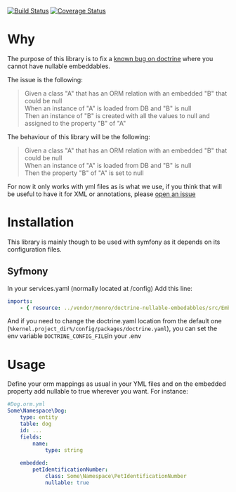 [![Build Status](https://travis-ci.com/monro93/doctrine-nullable-embeddables.svg?branch=master)](https://travis-ci.com/monro93/doctrine-nullable-embeddables) [![Coverage Status](https://coveralls.io/repos/github/monro93/doctrine-nullable-embeddables/badge.svg)](https://coveralls.io/github/monro93/doctrine-nullable-embeddables)
# Why

The purpose of this library is to fix a [known bug on doctrine](https://github.com/doctrine/orm/issues/4568) where you cannot have nullable embeddables.

The issue is the following:

>  Given a class "A" that has an ORM relation with an embedded "B" that could be null  
  When an instance of "A" is loaded from DB and "B" is null   
  Then an instance of "B" is created with all the values to null and assigned to the property "B" of "A"
  
The behaviour of this library will be the following:    

>Given a class "A" that has an ORM relation with an embedded "B" that could be null  
  When an instance of "A" is loaded from DB and "B" is null   
  Then the property "B" of "A" is set to null


For now it only works with yml files as is what we use, if you think that will be useful to have it for XML or annotations, please [open an issue](https://github.com/monro93/doctrine-nullable-embeddables/issues/new)
  
 # Installation
 This library is mainly though to be used with symfony as it depends on its configuration files.
 ## Syfmony
In your services.yaml (normally located at /config) Add this line:
```yaml
imports:
    - { resource: ../vendor/monro/doctrine-nullable-embedabbles/src/EmbeNulls/config/services.yaml }
```
And if you need to change the doctrine.yaml location from the default one (`%kernel.project_dir%/config/packages/doctrine.yaml`), you can set the env variable `DOCTRINE_CONFIG_FILE`in your .env

# Usage
Define your orm mappings as usual in your YML files and on the embedded property add nullable to true wherever you want.
For instance:
```yaml
#Dog.orm.yml
Some\Namespace\Dog:
    type: entity
    table: dog
    id: ...
    fields: 
        name:
            type: string
    
    embedded:
        petIdentificationNumber:
            class: Some\Namespace\PetIdentificationNumber
            nullable: true

```